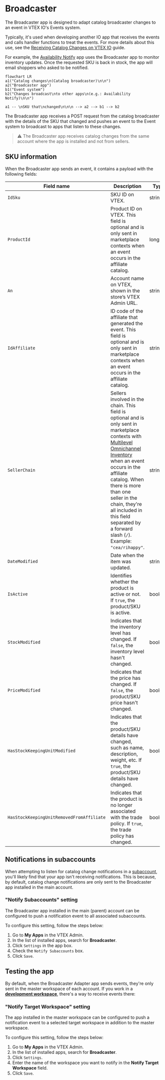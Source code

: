# Broadcaster

The Broadcaster app is designed to adapt catalog broadcaster changes to an event in VTEX IO's Events system.

Typically, it's used when developing another IO app that receives the events and calls handler functions to treat the events. For more details about this use, see the [Receiving Catalog Changes on VTEX IO](https://developers.vtex.com/docs/guides/how-to-receive-catalog-changes-on-vtex-io) guide.

For example, the [Availability Notify](https://developers.vtex.com/vtex-developer-docs/docs/vtex-availability-notify) app uses the Broadcaster app to monitor inventory updates. Once the requested SKU is back in stock, the app will email shoppers who asked to be notified.

```mermaid
flowchart LR
a1("Catalog changes\n(Catalog broadcaster)\n\n")
a2("Broadcaster app")
b1("Event system")
b2("Changes broadcast\nto other apps\n(e.g.: Availability Notify)\n\n")

a1 -- \nSKU that\nchanged\n\n\n --> a2 --> b1 --> b2
```

The Broadcaster app receives a POST request from the catalog broadcaster with the details of the SKU that changed and pushes an event to the Event system to broadcast to apps that listen to these changes.

> ⚠️ The Broadcaster app receives catalog changes from the same account where the app is installed and not from sellers.

## SKU information

When the Broadcaster app sends an event, it contains a payload with the following fields:

| Field name                                | Description                                                                                                                                                                                                                                                                                                                                                                                                                                                                                                                            | Type    |
| ----------------------------------------- | -------------------------------------------------------------------------------------------------------------------------------------------------------------------------------------------------------------------------------------------------------------------------------------------------------------------------------------------------------------------------------------------------------------------------------------------------------------------------------------------------------------------------------------- | ------- |
| `IdSku`                                   | SKU ID on VTEX.                                                                                                                                                                                                                                                                                                                                                                                                                                                                                                        | string  |
| `ProductId`                               | Product ID on VTEX. This field is optional and is only sent in marketplace contexts when an event occurs in the affiliate catalog.                                                                                                                                                                                                                                                                                                                                                                     | long    |
| `An`                                      | Account name on VTEX, shown in the store’s VTEX Admin URL.                                                                                                                                                                                                                                                                                                                                                                                                                                                             | string  |
| `IdAffiliate`                             | ID code of the affiliate that generated the event. This field is optional and is only sent in marketplace contexts when an event occurs in the affiliate catalog.                                                                                                                                                                                                                                                                                                                                      | string  |
| `SellerChain`                             | Sellers involved in the chain. This field is optional and is only sent in marketplace contexts with [Multilevel Omnichannel Inventory](https://help.vtex.com/en/tutorial/multilevel-omnichannel-inventory--7M1xyCZWUyCB7PcjNtOyw4) when an event occurs in the affiliate catalog. When there is more than one seller in the chain, they're all included in this field separated by a forward slash (`/`). Example: `"cea/rihappy"`. | string  |
| `DateModified`                            | Date when the item was updated.                                                                                                                                                                                                                                                                                                                                                                                                                                                                                        | string  |
| `IsActive`                                | Identifies whether the product is active or not. If `true`, the product/SKU is active.                                                                                                                                                                                                                                                                                                                                                                                                                 | boolean |
| `StockModified`                           | Indicates that the inventory level has changed. If `false`, the inventory level hasn't changed.                                                                                                                                                                                                                                                                                                                                                                                                        | boolean |
| `PriceModified`                           | Indicates that the price has changed. If `false`, the product/SKU price hasn't changed.                                                                                                                                                                                                                                                                                                                                                                                                                | boolean |
| `HasStockKeepingUnitModified`             | Indicates that the product/SKU details have changed, such as name, description, weight, etc. If `true`, the product/SKU details have changed.                                                                                                                                                                                                                                                                                                                                                          | boolean |
| `HasStockKeepingUnitRemovedFromAffiliate` | Indicates that the product is no longer associated with the trade policy. If `true`, the trade policy has changed.                                                                                                                                                                                                                                                                                                                                                                                     | boolean |

## Notifications in subaccounts

When attempting to listen for catalog change notifications in a [subaccount](https://help.vtex.com/en/tutorial/creating-subaccount-multi-store-multi-domain--tutorials_510), you'll likely find that your app isn't receiving notifications. This is because, by default, catalog change notifications are only sent to the Broadcaster app installed in the main account.

### "Notify Subaccounts" setting

The Broadcaster app installed in the main (parent) account can be configured to push a notification event to all associated subaccounts.

To configure this setting, follow the steps below:

1. Go to **My Apps** in the VTEX Admin.
2. In the list of installed apps, search for **Broadcaster**.
3. Click `Settings` in the app box.
4. Check the `Notify Subaccounts` box.
5. Click `Save`.

## Testing the app

By default, when the Broadcaster Adapter app sends events, they're only sent in the master workspace of each account. If you work in a **[development workspace](https://developers.vtex.com/vtex-developer-docs/docs/vtex-io-documentation-workspace)**, there's a way to receive events there:

### "Notify Target Workspace" setting

The app installed in the master workspace can be configured to push a notification event to a selected target workspace in addition to the master workspace.

To configure this setting, follow the steps below:

1. Go to **My Apps** in the VTEX Admin.
2. In the list of installed apps, search for **Broadcaster**.
3. Click `Settings`.
4. Enter the name of the workspace you want to notify in the **Notify Target Workspace** field.
5. Click `Save`.
